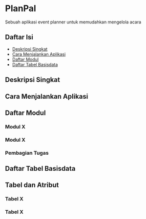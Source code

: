 # PlanPal
Sebuah aplikasi event planner untuk memudahkan mengelola acara

## Daftar Isi
- [Deskripsi Singkat](#deskripsi-singkat)
- [Cara Menjalankan Aplikasi](#cara-menjalankan-aplikasi)
- [Daftar Modul](#daftar-modul)
- [Daftar Tabel Basisdata](#daftar-tabel-basisdata)

## Deskripsi Singkat

## Cara Menjalankan Aplikasi

## Daftar Modul

### Modul X
### Modul X
### Pembagian Tugas

## Daftar Tabel Basisdata

## Tabel dan Atribut
### Tabel X
### Tabel X
